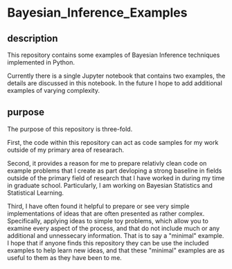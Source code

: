 # Bayesian_Inference_Examples

## description

This repository contains some examples of Bayesian Inference techniques implemented in Python.

Currently there is a single Jupyter notebook that contains two examples, the details are discussed in this notebook. 
In the future I hope to add additional examples of varying complexity.

## purpose

The purpose of this repository is three-fold. 

First, the code within this repository can act as code samples for my work outside of my primary area of researach. 

Second, it provides a reason for me to prepare relativly clean code on example problems that I create as part devloping a strong baseline 
in fields outside of the primary field of research that I have worked in during my time in graduate school. Particularly, I am working on
Bayesian Statistics and Statistical Learning.

Third, I have often found it helpful to prepare or see very simple implementations of ideas that are often presented as rather complex. 
Specifically, applying ideas to simple toy problems, which allow you to examine every aspect of the process, and that do not include much or any additional and unnessecary information.
That is to say a "minimal" example. I hope that if anyone finds this repository they can be use the included examples to help learn new ideas, and that these "minimal" examples are as useful to them as they have been to me.

